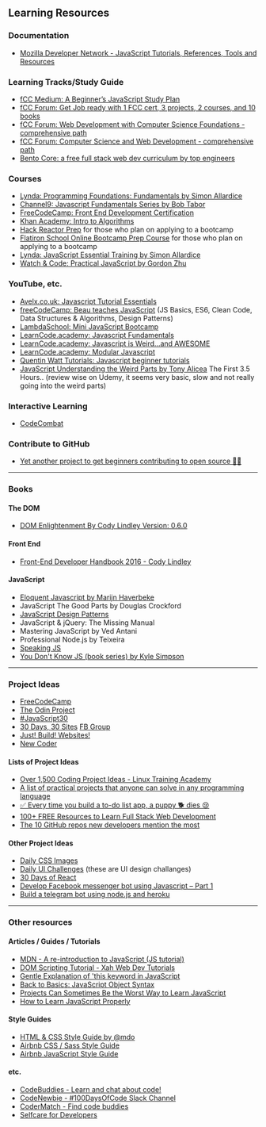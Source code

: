 ## Learning Resources

### Documentation

* [Mozilla Developer Network - JavaScript Tutorials, References, Tools and Resources](https://developer.mozilla.org/en-US/docs/Web/JavaScript)

### Learning Tracks/Study Guide

* [fCC Medium: A Beginner’s JavaScript Study Plan](https://medium.freecodecamp.com/a-beginners-javascript-study-plan-27f1d698ea5e#.mdkzo41d3)
* [fCC Forum: Get Job ready with 1 FCC cert, 3 projects, 2 courses, and 10 books](https://forum.freecodecamp.com/t/computer-guide-get-job-ready-with-1-fcc-cert-3-projects-2-courses-and-10-books/64027)
* [fCC Forum: Web Development with Computer Science Foundations - comprehensive path](https://forum.freecodecamp.com/t/computer-guide-web-development-with-computer-science-foundations-comprehensive-path/64516)
* [fCC Forum: Computer Science and Web Development - comprehensive path](https://forum.freecodecamp.com/t/computer-guide-computer-science-and-web-development-comprehensive-path/64470)
* [Bento Core: a free full stack web dev curriculum by top engineers](https://bento.io/track/)

### Courses
* [Lynda: Programming Foundations: Fundamentals by Simon Allardice](https://www.lynda.com/Programming-Foundations-tutorials/Foundations-Programming-Fundamentals/83603-2.html)
* [Channel9: Javascript Fundamentals Series by Bob Tabor](https://channel9.msdn.com/Series/Javascript-Fundamentals-Development-for-Absolute-Beginners)
* [FreeCodeCamp: Front End Development Certification](https://www.freecodecamp.com)
* [Khan Academy: Intro to Algorithms](https://www.khanacademy.org/computing/computer-science/algorithms/)
* [Hack Reactor Prep](http://hackreactor.teachable.com) for those who plan on applying to a bootcamp
* [Flatiron School Online Bootcamp Prep Course](https://flatironschool.com/programs/online-bootcamp-prep-course/) for those who plan on applying to a bootcamp
* [Lynda: JavaScript Essential Training by Simon Allardice](https://www.lynda.com/JavaScript-tutorials/JavaScript-Essential-Training/81266-2.html)
* [Watch & Code: Practical JavaScript by Gordon Zhu](https://watchandcode.com/p/practical-javascript)

### YouTube, etc.
* [Avelx.co.uk: Javascript Tutorial Essentials](https://www.youtube.com/watch?v=3WT0-6j9pSY&list=PLGC-hHIh7l5vs0uDGlQEXQGQR2hW8Gcwl&spfreload=10)
* [freeCodeCamp: Beau teaches JavaScript](https://medium.freecodecamp.com/my-giant-javascript-basics-course-is-now-live-on-youtube-and-its-100-free-9020a21bbc27) (JS Basics, ES6, Clean Code, Data Structures & Algorithms, Design Patterns)
* [LambdaSchool: Mini JavaScript Bootcamp](https://lambdaschool.com/mini-bootcamp/javascript)
* [LearnCode.academy: Javascript Fundamentals](https://www.youtube.com/watch?v=fGdd9qNwQdQ&index=1&list=PLoYCgNOIyGACTDHuZtn0qoBdpzV9c327V)
* [LearnCode.academy: Javascript is Weird...and AWESOME](https://www.youtube.com/watch?v=JEq7Ehw-qk8&index=1&list=PLoYCgNOIyGABI011EYc-avPOsk1YsMUe_)
* [LearnCode.academy: Modular Javascript](https://www.youtube.com/watch?v=HkFlM73G-hk&index=1&list=PLoYCgNOIyGABs-wDaaxChu82q_xQgUb4f)
* [Quentin Watt Tutorials: Javascript beginner tutorials](https://www.youtube.com/playlist?list=PL41lfR-6DnOrwYi5d824q9-Y6z3JdSgQa)
* [JavaScript Understanding the Weird Parts by Tony Alicea](https://www.youtube.com/watch?v=Bv_5Zv5c-Ts) The First 3.5 Hours.. (review wise on Udemy, it seems very basic, slow and not really going into the weird parts)

### Interactive Learning
* [CodeCombat](https://codecombat.com)

### Contribute to GitHub
* [Yet another project to get beginners contributing to open source 🔰🚀](https://github.com/multunus/first-contributions)

---

### Books
#### The DOM
* [DOM Enlightenment By Cody Lindley Version: 0.6.0](http://www.domenlightenment.com/)

#### Front End
* [Front-End Developer Handbook 2016 - Cody Lindley](https://www.frontendhandbook.com)

#### JavaScript
* [Eloquent Javascript by Marijn Haverbeke](http://eloquentjavascript.net/)
* JavaScript The Good Parts by Douglas Crockford
* [JavaScript Design Patterns](https://addyosmani.com/resources/essentialjsdesignpatterns/book/)
* JavaScript & jQuery: The Missing Manual
* Mastering JavaScript by Ved Antani
* Professional Node.js by Teixeira
* [Speaking JS](http://speakingjs.com/es5/index.html)
* [You Don't Know JS (book series) by Kyle Simpson](https://github.com/getify/You-Dont-Know-JS)

---

### Project Ideas
* [FreeCodeCamp](https://www.freecodecamp.com/)
* [The Odin Project](http://www.theodinproject.com/)
* [#JavaScript30](https://javascript30.com/)
* [30 Days, 30 Sites](http://www.subscribepage.com/30days30sites) [FB Group](https://www.facebook.com/groups/30days30sites/)
* [Just! Build! Websites!](https://github.com/melanierichards/just-build-websites)
* [New Coder](http://newcoder.io/)

#### Lists of Project Ideas
* [Over 1,500 Coding Project Ideas - Linux Training Academy](https://www.linuxtrainingacademy.com/projects/)
* [A list of practical projects that anyone can solve in any programming language](https://github.com/karan/Projects)
* [✅ Every time you build a to-do list app, a puppy 🐕 dies 😢](https://medium.freecodecamp.com/every-time-you-build-a-to-do-list-app-a-puppy-dies-505b54637a5d#.zbw4reen8)
* [100+ FREE Resources to Learn Full Stack Web Development](https://hackernoon.com/100-free-resources-to-learn-full-stack-web-development-5b40e0bdf5f2)
* [The 10 GitHub repos new developers mention the most](https://medium.freecodecamp.com/the-10-github-repos-people-mention-the-most-in-freecodecamps-main-chat-room-189750600fa4)

#### Other Project Ideas
* [Daily CSS Images](http://dailycssimages.com/)
* [Daily UI Challenges](http://www.dailyui.co/) (these are UI design challanges)
* [30 Days of React](https://www.fullstackreact.com/30-days-of-react/)
* [Develop Facebook messenger bot using Javascript – Part 1](https://codingislove.com/build-facebook-messenger-bot-javascript/)
* [Build a telegram bot using node.js and heroku](mvalipour.github.io/node.js/2015/11/10/build-telegram-bot-nodejs-heroku)

---

### Other resources

#### Articles / Guides / Tutorials
* [MDN -  A re-introduction to JavaScript (JS tutorial)](https://developer.mozilla.org/en-US/docs/Web/JavaScript/A_re-introduction_to_JavaScript)
* [DOM Scripting Tutorial - Xah Web Dev Tutorials](http://xahlee.info/js/scripting_web_index.html)
* [Gentle Explanation of 'this keyword in JavaScript](http://rainsoft.io/gentle-explanation-of-this-in-javascript/)
* [Back to Basics: JavaScript Object Syntax](https://www.sitepoint.com/back-to-basics-javascript-object-syntax/)
* [Projects Can Sometimes Be the Worst Way to Learn JavaScript](https://www.sitepoint.com/projects-can-sometimes-be-the-worst-way-to-learn-javascript/)
* [How to Learn JavaScript Properly](http://javascriptissexy.com/how-to-learn-javascript-properly/)

#### Style Guides
* [HTML & CSS Style Guide by @mdo](http://codeguide.co/)
* [Airbnb CSS / Sass Style Guide](https://github.com/airbnb/css)
* [Airbnb JavaScript Style Guide](https://github.com/airbnb/javascript)

#### etc.
* [CodeBuddies - Learn and chat about code!](https://codebuddies.org)
* [CodeNewbie - #100DaysOfCode Slack Channel](https://codenewbie.typeform.com/to/uwsWlZ)
* [CoderMatch - Find code buddies](http://www.codermatch.me)
* [Selfcare for Developers](http://selfcare.tech)
